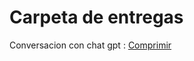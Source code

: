 # Carpeta de entregas
Conversacion con chat gpt : [Comprimir](https://chatgpt.com/share/671240ed-723c-8012-abfc-f9420eb0b078)
